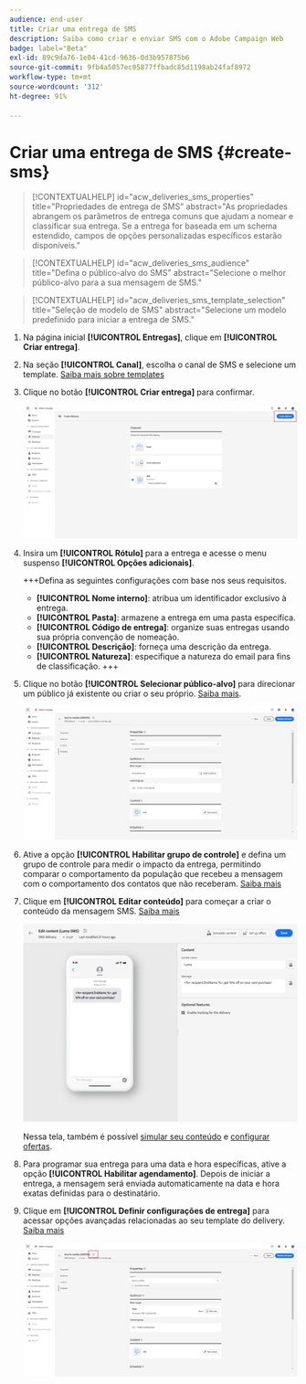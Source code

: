 ```yaml
---
audience: end-user
title: Criar uma entrega de SMS
description: Saiba como criar e enviar SMS com o Adobe Campaign Web
badge: label="Beta"
exl-id: 89c9da76-1e04-41cd-9636-0d3b957875b6
source-git-commit: 9fb4a5057ec05877ffbadc85d1198ab24faf8972
workflow-type: tm+mt
source-wordcount: '312'
ht-degree: 91%

---
```


# Criar uma entrega de SMS {#create-sms}

>[!CONTEXTUALHELP]
>id="acw_deliveries_sms_properties"
>title="Propriedades de entrega de SMS"
>abstract="As propriedades abrangem os parâmetros de entrega comuns que ajudam a nomear e classificar sua entrega. Se a entrega for baseada em um schema estendido, campos de opções personalizadas específicos estarão disponíveis."

>[!CONTEXTUALHELP]
>id="acw_deliveries_sms_audience"
>title="Defina o público-alvo do SMS"
>abstract="Selecione o melhor público-alvo para a sua mensagem de SMS."

>[!CONTEXTUALHELP]
>id="acw_deliveries_sms_template_selection"
>title="Seleção de modelo de SMS"
>abstract="Selecione um modelo predefinido para iniciar a entrega de SMS."

1. Na página inicial **[!UICONTROL Entregas]**, clique em **[!UICONTROL Criar entrega]**.

1. Na seção **[!UICONTROL Canal]**, escolha o canal de SMS e selecione um template. [Saiba mais sobre templates](../msg/delivery-template.md)

1. Clique no botão **[!UICONTROL Criar entrega]** para confirmar.

   ![](assets/sms_create_1.png)

1. Insira um **[!UICONTROL Rótulo]** para a entrega e acesse o menu suspenso **[!UICONTROL Opções adicionais]**.

   +++Defina as seguintes configurações com base nos seus requisitos.
   * **[!UICONTROL Nome interno]**: atribua um identificador exclusivo à entrega.
   * **[!UICONTROL Pasta]**: armazene a entrega em uma pasta específica.
   * **[!UICONTROL Código de entrega]**: organize suas entregas usando sua própria convenção de nomeação.
   * **[!UICONTROL Descrição]**: forneça uma descrição da entrega.
   * **[!UICONTROL Natureza]**: especifique a natureza do email para fins de classificação.
+++

1. Clique no botão **[!UICONTROL Selecionar público-alvo]** para direcionar um público já existente ou criar o seu próprio. [Saiba mais](../audience/about-audiences.md).

   ![](assets/sms_create_2.png)

1. Ative a opção **[!UICONTROL Habilitar grupo de controle]** e defina um grupo de controle para medir o impacto da entrega, permitindo comparar o comportamento da população que recebeu a mensagem com o comportamento dos contatos que não receberam. [Saiba mais](../audience/control-group.md)

1. Clique em **[!UICONTROL Editar conteúdo]** para começar a criar o conteúdo da mensagem SMS. [Saiba mais](content-sms.md)

   ![](assets/sms_create_4.png)

   Nessa tela, também é possível [simular seu conteúdo](../preview-test/preview-test.md) e [configurar ofertas](../content/offers.md).

1. Para programar sua entrega para uma data e hora específicas, ative a opção **[!UICONTROL Habilitar agendamento]**. Depois de iniciar a entrega, a mensagem será enviada automaticamente na data e hora exatas definidas para o destinatário.

1. Clique em **[!UICONTROL Definir configurações de entrega]** para acessar opções avançadas relacionadas ao seu template do delivery. [Saiba mais](../advanced-settings/delivery-settings.md)

   ![](assets/sms_create_3.png)
